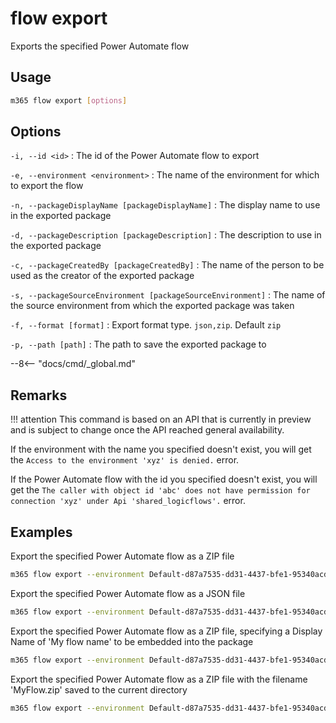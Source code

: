 # flow export

Exports the specified Power Automate flow

## Usage

```sh
m365 flow export [options]
```

## Options

`-i, --id <id>`
: The id of the Power Automate flow to export

`-e, --environment <environment>`
: The name of the environment for which to export the flow

`-n, --packageDisplayName [packageDisplayName]`
: The display name to use in the exported package

`-d, --packageDescription [packageDescription]`
: The description to use in the exported package

`-c, --packageCreatedBy [packageCreatedBy]`
: The name of the person to be used as the creator of the exported package

`-s, --packageSourceEnvironment [packageSourceEnvironment]`
: The name of the source environment from which the exported package was taken

`-f, --format [format]`
: Export format type. `json,zip`. Default `zip`

`-p, --path [path]`
: The path to save the exported package to

--8<-- "docs/cmd/_global.md"

## Remarks

!!! attention
    This command is based on an API that is currently in preview and is subject to change once the API reached general availability.

If the environment with the name you specified doesn't exist, you will get the `Access to the environment 'xyz' is denied.` error.

If the Power Automate flow with the id you specified doesn't exist, you will get the `The caller with object id 'abc' does not have permission for connection 'xyz' under Api 'shared_logicflows'.` error.

## Examples

Export the specified Power Automate flow as a ZIP file

```sh
m365 flow export --environment Default-d87a7535-dd31-4437-bfe1-95340acd55c5 --id 3989cb59-ce1a-4a5c-bb78-257c5c39381d
```

Export the specified Power Automate flow as a JSON file

```sh
m365 flow export --environment Default-d87a7535-dd31-4437-bfe1-95340acd55c5 --id 3989cb59-ce1a-4a5c-bb78-257c5c39381d --format json
```

Export the specified Power Automate flow as a ZIP file, specifying a Display Name of 'My flow name' to be embedded into the package

```sh
m365 flow export --environment Default-d87a7535-dd31-4437-bfe1-95340acd55c5 --id 3989cb59-ce1a-4a5c-bb78-257c5c39381d --packageDisplayName 'My flow name'
```

Export the specified Power Automate flow as a ZIP file with the filename 'MyFlow.zip' saved to the current directory

```sh
m365 flow export --environment Default-d87a7535-dd31-4437-bfe1-95340acd55c5 --id 3989cb59-ce1a-4a5c-bb78-257c5c39381d --path './MyFlow.zip'
```
